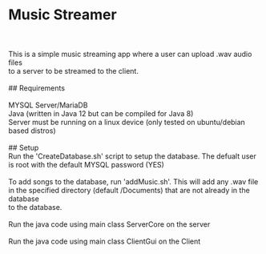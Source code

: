 # Music Streamer
<br>
<br> This is a simple music streaming app where a user can upload .wav audio files <br>
to a server to be streamed to the client.
<br><br> 
## Requirements
<br>
<br>MYSQL Server/MariaDB 
<br>Java (written in Java 12 but can be compiled for Java 8)
<br>Server must be running on a linux device (only tested on ubuntu/debian based distros)
<br><br>
## Setup
<br>Run the 'CreateDatabase.sh' script to setup the database. The defualt user<br>
is root with the default MYSQL password (YES)
<br>
<br>To add songs to the database, run 'addMusic.sh'. This will add any .wav file<br>
in the specified directory (default /Documents) that are not already in the database <br>
to the database.
<br><br>
Run the java code using main class ServerCore on the server
<br><br>
Run the java code using main class ClientGui on the Client
